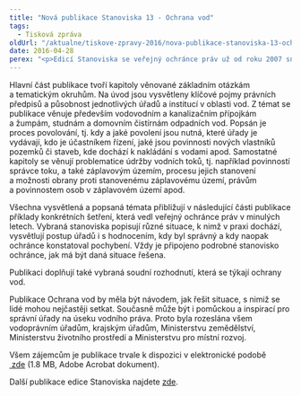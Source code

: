 ```yaml
---
title: "Nová publikace Stanoviska 13 - Ochrana vod"
tags:
  - Tisková zpráva
oldUrl: "/aktualne/tiskove-zpravy-2016/nova-publikace-stanoviska-13-ochrana-vod"
date: 2016-04-28
perex: "<p>Edicí Stanoviska se veřejný ochránce práv už od roku 2007 snaží usnadnit širší veřejnosti i úřadům orientaci v zákonech, prováděcích vyhláškách a rozsudcích správních soudů. Publikace s pořadovým číslem 13 - Ochrana vod &ndash; je tentokrát určena všem, kdo musí řešit záležitosti podle vodního práva, ať už jde například o budování studní, likvidaci odpadních vod, připojení staveb na vodovodní nebo kanalizační řad, ochranu před povodněmi apod.</p>"
---
```


<!-- imported from the old website -->

<p>Hlavní část publikace tvoří kapitoly věnované základním otázkám a tematickým okruhům. Na úvod jsou vysvětleny klíčové pojmy právních předpisů a působnost jednotlivých úřadů a institucí v oblasti vod. Z témat se publikace věnuje především vodovodním a kanalizačním přípojkám a žumpám, studnám a domovním čistírnám odpadních vod. Popsán je proces povolování, tj. kdy a jaké povolení jsou nutná, které úřady je vydávají, kdo je účastníkem řízení, jaké jsou povinnosti nových vlastníků pozemků či staveb, kde dochází k nakládání s vodami apod. Samostatné kapitoly se věnují problematice údržby vodních toků, tj. například povinností správce toku, a také záplavovým územím, procesu jejich stanovení a možnosti obrany proti stanovenému záplavovému území, právům a povinnostem osob v záplavovém území apod.</p> <p>Všechna vysvětlená a popsaná témata přibližují v následující části publikace příklady konkrétních šetření, která vedl veřejný ochránce práv v minulých letech. Vybraná stanoviska popisují různé situace, k nimž v praxi dochází, vysvětlují postup úřadů i s hodnocením, kdy byl správný a kdy naopak ochránce konstatoval pochybení. Vždy je připojeno podrobné stanovisko ochránce, jak má být daná situace řešena.</p> <p>Publikaci doplňují také vybraná soudní rozhodnutí, která se týkají ochrany vod.</p> <p>Publikace Ochrana vod by měla být návodem, jak řešit situace, s nimiž se lidé mohou nejčastěji setkat. Současně může být i pomůckou a inspirací pro správní úřady na úseku vodního práva. Proto byla rozeslána všem vodoprávním úřadům, krajským úřadům, Ministerstvu zemědělství, Ministerstvu životního prostředí a Ministerstvu pro místní rozvoj.</p> <p>Všem zájemcům je publikace trvale k dispozici v elektronické podobě <a title="Otevření do nového okna" href="https://www.ochrance.cz/fileadmin/user_upload/Publikace/sborniky_stanoviska/Sbornik_Ochrana_vod.pdf" target="_blank"><img alt="" src="https://www.ochrance.cz/typo3/ext/od_linkdesc/icons/pdf.gif" class="od_linkdesc_icon" /> zde</a> (1.8 MB, Adobe Acrobat dokument).</p><p> Další publikace edice Stanoviska najdete <a href="https://www.ochrance.cz/dalsi-aktivity/publikace/sborniky-stanoviska/">zde</a>.</p>
